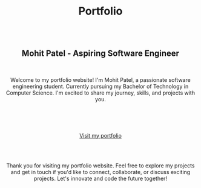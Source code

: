<h1 align="center"> Portfolio </h1>
<br><br>

<h2 align="center">Mohit Patel - Aspiring Software Engineer</h2>
<br>

<p align="center">Welcome to my portfolio website! I'm Mohit Patel, a passionate software engineering student. Currently pursuing my Bachelor of Technology in Computer Science. I'm excited to share my journey, skills, and projects with you.</p>
<br><br><br>

<p align="center">
<a href="https://ronak-paul.vercel.app">Visit my portfolio</a>
</p>

<br><br>

<p align="center" > Thank you for visiting my portfolio website. Feel free to explore my projects and get in touch if you'd like to connect, collaborate, or discuss exciting projects. Let's innovate and code the future together!</p>
